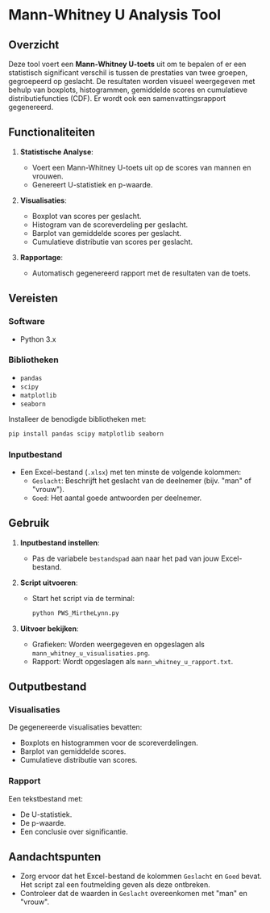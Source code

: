 
# Mann-Whitney U Analysis Tool

## Overzicht

Deze tool voert een **Mann-Whitney U-toets** uit om te bepalen of er een statistisch significant verschil is tussen de prestaties van twee groepen, gegroepeerd op geslacht. De resultaten worden visueel weergegeven met behulp van boxplots, histogrammen, gemiddelde scores en cumulatieve distributiefuncties (CDF). Er wordt ook een samenvattingsrapport gegenereerd.

## Functionaliteiten

1. **Statistische Analyse**:
   - Voert een Mann-Whitney U-toets uit op de scores van mannen en vrouwen.
   - Genereert U-statistiek en p-waarde.

2. **Visualisaties**:
   - Boxplot van scores per geslacht.
   - Histogram van de scoreverdeling per geslacht.
   - Barplot van gemiddelde scores per geslacht.
   - Cumulatieve distributie van scores per geslacht.

3. **Rapportage**:
   - Automatisch gegenereerd rapport met de resultaten van de toets.

## Vereisten

### Software
- Python 3.x

### Bibliotheken
- `pandas`
- `scipy`
- `matplotlib`
- `seaborn`

Installeer de benodigde bibliotheken met:

```bash
pip install pandas scipy matplotlib seaborn
```

### Inputbestand
- Een Excel-bestand (`.xlsx`) met ten minste de volgende kolommen:
  - `Geslacht`: Beschrijft het geslacht van de deelnemer (bijv. "man" of "vrouw").
  - `Goed`: Het aantal goede antwoorden per deelnemer.

## Gebruik

1. **Inputbestand instellen**:
   - Pas de variabele `bestandspad` aan naar het pad van jouw Excel-bestand.

2. **Script uitvoeren**:
   - Start het script via de terminal:
     ```bash
     python PWS_MirtheLynn.py
     ```

3. **Uitvoer bekijken**:
   - Grafieken: Worden weergegeven en opgeslagen als `mann_whitney_u_visualisaties.png`.
   - Rapport: Wordt opgeslagen als `mann_whitney_u_rapport.txt`.

## Outputbestand

### Visualisaties
De gegenereerde visualisaties bevatten:
- Boxplots en histogrammen voor de scoreverdelingen.
- Barplot van gemiddelde scores.
- Cumulatieve distributie van scores.

### Rapport
Een tekstbestand met:
- De U-statistiek.
- De p-waarde.
- Een conclusie over significantie.

## Aandachtspunten

- Zorg ervoor dat het Excel-bestand de kolommen `Geslacht` en `Goed` bevat. Het script zal een foutmelding geven als deze ontbreken.
- Controleer dat de waarden in `Geslacht` overeenkomen met "man" en "vrouw".

